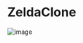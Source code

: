 # ZeldaClone
 
![image](https://github.com/FelipeVieira4/Simple_ZeldaClone/assets/101891565/b1ec6c5b-43c0-4f65-a693-a239499f7788)
